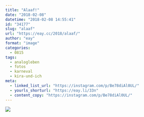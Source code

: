 ```yaml
---
title: "Alaaf!"
date: "2018-02-08"
datetime: "2018-02-08 14:55:41"
id: "34177"
slug: "alaaf"
url: "https://eay.cc/2018/alaaf/"
author: "eay"
format: "image"
categories:
  - 0815
tags:
  - analogleben
  - fotos
  - karneval
  - kira-und-ich
meta:
  - linked_list_url: "https://instagram.com/p/Be78diAl0UL/"
  - yourls_shorturl: "https://eay.li/33n"
  - content_copy: "https://instagram.com/p/Be78diAl0UL/"
---
```


![](https://eay.cc/uploads/2018/alaaf.jpeg)
